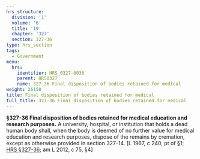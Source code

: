 ```yaml
---
hrs_structure:
  division: '1'
  volume: '6'
  title: '19'
  chapter: '327'
  section: 327-36
type: hrs_section
tags:
  - Government
menu:
  hrs:
    identifier: HRS_0327-0036
    parent: HRS0327
    name: 327-36 Final disposition of bodies retained for medical
weight: 26150
title: Final disposition of bodies retained for medical
full_title: 327-36 Final disposition of bodies retained for medical
---
```

**§327-36 Final disposition of bodies retained for medical education and research purposes.** A university, hospital, or institution that holds a dead human body shall, when the body is deemed of no further value for medical education and research purposes, dispose of the remains by cremation, except as otherwise provided in section 327-14\. [L 1967, c 240, pt of §1; [HRS §327-36](/title-19/chapter-327/section-327-36/); am L 2012, c 75, §4]